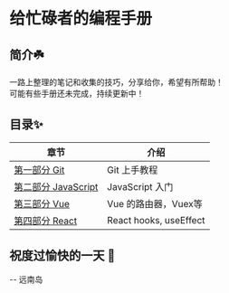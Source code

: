 # 给忙碌者的编程手册

## 简介☘️
一路上整理的笔记和收集的技巧，分享给你，希望有所帮助！  
可能有些手册还未完成，持续更新中！

## 目录✨
章节 | 介绍
--- | ---
[第一部分 Git](./01_Git) | Git 上手教程
[第二部分 JavaScript](./02_Javascript) | JavaScript 入门
[第三部分 Vue](./03_Vue) | Vue 的路由器，Vuex等
[第四部分 React](./04_React) | React hooks, useEffect


## 祝度过愉快的一天 🥳
-- 远南岛
